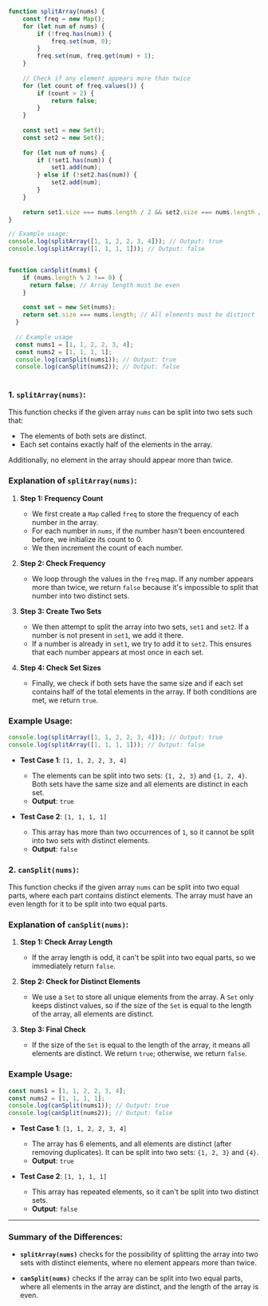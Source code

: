 ```js
function splitArray(nums) {
    const freq = new Map();
    for (let num of nums) {
        if (!freq.has(num)) {
            freq.set(num, 0);
        }
        freq.set(num, freq.get(num) + 1);
    }
    
    // Check if any element appears more than twice
    for (let count of freq.values()) {
        if (count > 2) {
            return false;
        }
    }
    
    const set1 = new Set();
    const set2 = new Set();
    
    for (let num of nums) {
        if (!set1.has(num)) {
            set1.add(num);
        } else if (!set2.has(num)) {
            set2.add(num);
        }
    }
    
    return set1.size === nums.length / 2 && set2.size === nums.length / 2;
}

// Example usage:
console.log(splitArray([1, 1, 2, 2, 3, 4])); // Output: true
console.log(splitArray([1, 1, 1, 1])); // Output: false

```
```js

function canSplit(nums) {
    if (nums.length % 2 !== 0) {
      return false; // Array length must be even
    }
  
    const set = new Set(nums);
    return set.size === nums.length; // All elements must be distinct
  }
  
  // Example usage
  const nums1 = [1, 1, 2, 2, 3, 4];
  const nums2 = [1, 1, 1, 1];
  console.log(canSplit(nums1)); // Output: true
  console.log(canSplit(nums2)); // Output: false
  

```

### 1. **`splitArray(nums)`**:  
This function checks if the given array `nums` can be split into two sets such that:
- The elements of both sets are distinct.
- Each set contains exactly half of the elements in the array.

Additionally, no element in the array should appear more than twice.

### **Explanation of `splitArray(nums)`**:
1. **Step 1: Frequency Count**
   - We first create a `Map` called `freq` to store the frequency of each number in the array.
   - For each number in `nums`, if the number hasn't been encountered before, we initialize its count to 0.
   - We then increment the count of each number.
   
2. **Step 2: Check Frequency**
   - We loop through the values in the `freq` map. If any number appears more than twice, we return `false` because it's impossible to split that number into two distinct sets.
   
3. **Step 3: Create Two Sets**
   - We then attempt to split the array into two sets, `set1` and `set2`. If a number is not present in `set1`, we add it there.
   - If a number is already in `set1`, we try to add it to `set2`. This ensures that each number appears at most once in each set.
   
4. **Step 4: Check Set Sizes**
   - Finally, we check if both sets have the same size and if each set contains half of the total elements in the array. If both conditions are met, we return `true`.

### **Example Usage**:
```javascript
console.log(splitArray([1, 1, 2, 2, 3, 4])); // Output: true
console.log(splitArray([1, 1, 1, 1])); // Output: false
```

- **Test Case 1**: `[1, 1, 2, 2, 3, 4]`
  - The elements can be split into two sets: `{1, 2, 3}` and `{1, 2, 4}`. Both sets have the same size and all elements are distinct in each set.
  - **Output**: `true`
  
- **Test Case 2**: `[1, 1, 1, 1]`
  - This array has more than two occurrences of `1`, so it cannot be split into two sets with distinct elements.
  - **Output**: `false`

### 2. **`canSplit(nums)`**:
This function checks if the given array `nums` can be split into two equal parts, where each part contains distinct elements. The array must have an even length for it to be split into two equal parts.

### **Explanation of `canSplit(nums)`**:
1. **Step 1: Check Array Length**
   - If the array length is odd, it can't be split into two equal parts, so we immediately return `false`.
   
2. **Step 2: Check for Distinct Elements**
   - We use a `Set` to store all unique elements from the array. A `Set` only keeps distinct values, so if the size of the `Set` is equal to the length of the array, all elements are distinct.
   
3. **Step 3: Final Check**
   - If the size of the `Set` is equal to the length of the array, it means all elements are distinct. We return `true`; otherwise, we return `false`.

### **Example Usage**:
```javascript
const nums1 = [1, 1, 2, 2, 3, 4];
const nums2 = [1, 1, 1, 1];
console.log(canSplit(nums1)); // Output: true
console.log(canSplit(nums2)); // Output: false
```

- **Test Case 1**: `[1, 1, 2, 2, 3, 4]`
  - The array has 6 elements, and all elements are distinct (after removing duplicates). It can be split into two sets: `{1, 2, 3}` and `{4}`.
  - **Output**: `true`
  
- **Test Case 2**: `[1, 1, 1, 1]`
  - This array has repeated elements, so it can't be split into two distinct sets.
  - **Output**: `false`

---

### **Summary of the Differences**:

- **`splitArray(nums)`** checks for the possibility of splitting the array into two sets with distinct elements, where no element appears more than twice.
  
- **`canSplit(nums)`** checks if the array can be split into two equal parts, where all elements in the array are distinct, and the length of the array is even.

